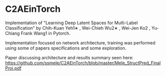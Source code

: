# C2AEinTorch
 Implementation of "Learning Deep Latent Spaces for Multi-Label Classification" by  Chih-Kuan Yeh1∗ , Wei-Chieh Wu2∗ , Wei-Jen Ko2 , Yu-Chiang Frank Wang1 in Pytorch. 
 
 Implementation focused on network architecture, training was performed using some of papers specifications and some exploration.

 Paper discussing architecture and results summary seen here: https://github.com/ssmele/C2AEinTorch/blob/master/Mele_StructPred_FinalProj.pdf
